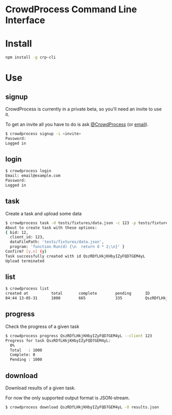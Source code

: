 # CrowdProcess Command Line Interface

# Install

```bash
npm install -g crp-cli
```

# Use

## signup

CrowdProcess is currently in a private beta, so you'll need an invite to use it.

To get an invite all you have to do is ask [@CrowdProcess](http://twitter.com/CrowdProcess) (or [email](mailto:helloooooooooooooooooooooooooooooooo@crowdprocess.com)).

```bash
$ crowdprocess signup -i <invite>
Password: 
Logged in
```

## login
```bash
$ crowdprocess login
Email: email@example.com
Password: 
Logged in
```

## task

Create a task and upload some data

```bash
$ crowdprocess task -d tests/fixtures/data.json -c 123 -p tests/fixtures/program.js -b 12
About to create task with these options:
{ bid: 12,
  client_id: 123,
  dataFilePath: 'tests/fixtures/data.json',
  program: 'function Run(d) {\n  return d * 2;\n}' }
Confirm? [y,n] (y)
Task successfully created with id QszRDfLHkjKHbyIZyFQD7GEM4yL
Upload terminated
```

## list


```bash
$ crowdprocess list
created at          total       complete        pending      ID
04:44 13-05-31      1000        665             335          QszRDfLHkjKHbyIZyFQD7GEM4yL
```

## progress

Check the progress of a given task

```bash
$ crowdprocess progress QszRDfLHkjKHbyIZyFQD7GEM4yL --client 123
Progress for task QszRDfLHkjKHbyIZyFQD7GEM4yL:
  0%
  Total   : 1000
  Complete: 0
  Pending : 1000
```

## download

Download results of a given task.

For now the only supported output format is JSON-stream.

```bash
$ crowdprocess download QszRDfLHkjKHbyIZyFQD7GEM4yL -O results.json
```
